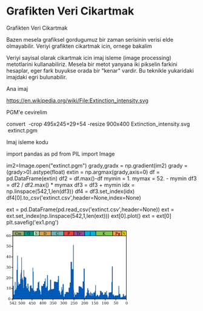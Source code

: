 # Grafikten Veri Cikartmak




Grafikten Veri Cikartmak 




Bazen mesela grafiksel gordugumuz bir zaman serisinin verisi elde olmayabilir. Veriyi grafikten cikartmak icin, ornege bakalim




Veriyi sayisal olarak cikartmak icin imaj isleme (image processing) metotlarini kullanabiliriz. Mesela bir metot yanyana iki pikselin farkini hesaplar, eger fark buyukse orada bir "kenar" vardir. Bu teknikle yukaridaki imajdaki egri bulunabilir.

Ana imaj

https://en.wikipedia.org/wiki/File:Extinction_intensity.svg

PGM'e cevirelim

convert  -crop 495x245+29+54 -resize 900x400 Extinction_intensity.svg  extinct.pgm

Imaj isleme kodu

import pandas as pd
from PIL import Image

im2=Image.open("extinct.pgm")
grady,gradx = np.gradient(im2)
grady = (grady>0).astype(float)
extin = np.argmax(grady,axis=0)
df = pd.DataFrame(extin)
df2 = df.max()-df
mymin = 1.
mymax = 52. - mymin
df3 = df2 / df2.max() * mymax
df3 = df3 + mymin
idx = np.linspace(542,1,len(df3))
df4 = df3.set_index(idx)
df4[0].to_csv('extinct.csv',header=None,index=None)

ext = pd.DataFrame(pd.read_csv('extinct.csv',header=None))
ext = ext.set_index(np.linspace(542,1,len(ext)))
ext[0].plot()
ext = ext[0]
plt.savefig('ex1.png')




![](320px-Extinction_intensity.svg.png)
